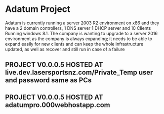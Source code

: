 # Adatum Project

Adatum is currently running a server 2003 R2 environment on x86 and they have a 2 domain controllers,
1 DNS server 1 DHCP server and 10 Clients Running windows 8.1.
The company is wanting to upgrade to a server 2016 environment as the company is always expanding;
it needs to be able to expand easily for new clients and can keep the whole infrastructure updated,
as well as recover and still run in case of a failure

## PROJECT V0.0.0.5 HOSTED AT live.dev.lasersportsnz.com/Private_Temp user and password same as PCs

## PROJECT V0.0.0.5 HOSTED AT adatumpro.000webhostapp.com
